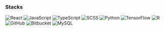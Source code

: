 ### Stacks

![React](https://img.shields.io/badge/React-20232A?style=flat-square&logo=React&logoColor=61DAFB)
![JavaScript](https://img.shields.io/badge/JavaScript-F7DF1E?style=flat-square&logo=JavaScript&logoColor=black)
![TypeScript](https://img.shields.io/badge/TypeScript-3178C6?style=flat-square&logo=TypeScript&logoColor=white)
![SCSS](https://img.shields.io/badge/SCSS-CC6699?style=flat-square&logo=Sass&logoColor=white)
![Python](https://img.shields.io/badge/Python-3776AB?style=flat-square&logo=Python&logoColor=white)
![TensorFlow](https://img.shields.io/badge/TensorFlow-FF6F00?style=flat-square&logo=TensorFlow&logoColor=white)
![R](https://img.shields.io/badge/R-276DC3?style=flat-square&logo=R&logoColor=white)
![GitHub](https://img.shields.io/badge/GitHub-181717?style=flat-square&logo=GitHub&logoColor=white)
![Bitbucket](https://img.shields.io/badge/Bitbucket-0052CC?style=flat-square&logo=bitbucket&logoColor=white)
![MySQL](https://img.shields.io/badge/MySQL-4479A1?style=flat-square&logo=MySQL&logoColor=white)


<!--
![Fortran](https://img.shields.io/badge/Fortran-734F96?style=flat-square&logo=fortran&logoColor=white)
![ggplot2](https://img.shields.io/badge/ggplot2-276DC3?style=flat-square&logo=R&logoColor=white)
![MongoDB](https://img.shields.io/badge/MongoDB-47A248?style=flat-square&logo=MongoDB&logoColor=white)
![LaTeX](https://img.shields.io/badge/LaTeX-008080?style=flat-square&logo=latex&logoColor=white)
![Redux](https://img.shields.io/badge/Redux-764ABC?style=flat-square&logo=redux&logoColor=white)
![Recoil](https://img.shields.io/badge/Recoil-3578E5?style=flat-square&logo=recoil&logoColor=white)

**hwahyeon/hwahyeon** is a ✨ _special_ ✨ repository because its `README.md` (this file) appears on your GitHub profile.

Here are some ideas to get you started:

- 🔭 I’m currently working on ...
- 🌱 I’m currently learning ...
- 👯 I’m looking to collaborate on ...
- 🤔 I’m looking for help with ...
- 💬 Ask me about ...
- 📫 How to reach me: ...
- 😄 Pronouns: ...
- ⚡ Fun fact: ...

### the External sites
<a href="https://codepen.io/hwahyeon"><img src="https://img.shields.io/badge/CodePen-000000?style=flat-square&logo=CodePen&logoColor=white"/></a> 
<a href="https://www.codewars.com/users/hwahyeon"><img src="https://img.shields.io/badge/Codewars-B1361E?style=flat-square&logo=Codewars&logoColor=white"/></a>

-->


